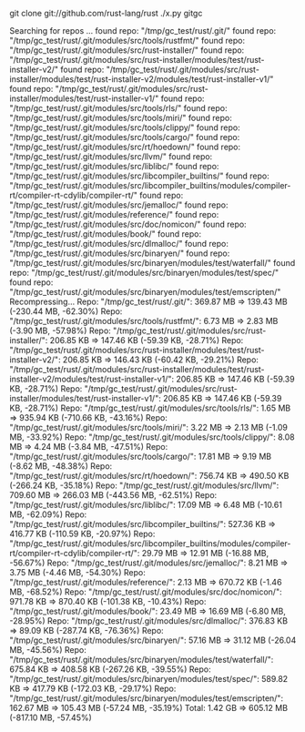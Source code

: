 git clone git://github.com/rust-lang/rust
./x.py
gitgc




Searching for repos ...
found repo: "/tmp/gc_test/rust/.git/"
found repo: "/tmp/gc_test/rust/.git/modules/src/tools/rustfmt/"
found repo: "/tmp/gc_test/rust/.git/modules/src/rust-installer/"
found repo: "/tmp/gc_test/rust/.git/modules/src/rust-installer/modules/test/rust-installer-v2/"
found repo: "/tmp/gc_test/rust/.git/modules/src/rust-installer/modules/test/rust-installer-v2/modules/test/rust-installer-v1/"
found repo: "/tmp/gc_test/rust/.git/modules/src/rust-installer/modules/test/rust-installer-v1/"
found repo: "/tmp/gc_test/rust/.git/modules/src/tools/rls/"
found repo: "/tmp/gc_test/rust/.git/modules/src/tools/miri/"
found repo: "/tmp/gc_test/rust/.git/modules/src/tools/clippy/"
found repo: "/tmp/gc_test/rust/.git/modules/src/tools/cargo/"
found repo: "/tmp/gc_test/rust/.git/modules/src/rt/hoedown/"
found repo: "/tmp/gc_test/rust/.git/modules/src/llvm/"
found repo: "/tmp/gc_test/rust/.git/modules/src/liblibc/"
found repo: "/tmp/gc_test/rust/.git/modules/src/libcompiler_builtins/"
found repo: "/tmp/gc_test/rust/.git/modules/src/libcompiler_builtins/modules/compiler-rt/compiler-rt-cdylib/compiler-rt/"
found repo: "/tmp/gc_test/rust/.git/modules/src/jemalloc/"
found repo: "/tmp/gc_test/rust/.git/modules/reference/"
found repo: "/tmp/gc_test/rust/.git/modules/src/doc/nomicon/"
found repo: "/tmp/gc_test/rust/.git/modules/book/"
found repo: "/tmp/gc_test/rust/.git/modules/src/dlmalloc/"
found repo: "/tmp/gc_test/rust/.git/modules/src/binaryen/"
found repo: "/tmp/gc_test/rust/.git/modules/src/binaryen/modules/test/waterfall/"
found repo: "/tmp/gc_test/rust/.git/modules/src/binaryen/modules/test/spec/"
found repo: "/tmp/gc_test/rust/.git/modules/src/binaryen/modules/test/emscripten/"
Recompressing...
Repo: "/tmp/gc_test/rust/.git/": 369.87 MB => 139.43 MB (-230.44 MB, -62.30%)
Repo: "/tmp/gc_test/rust/.git/modules/src/tools/rustfmt/": 6.73 MB => 2.83 MB (-3.90 MB, -57.98%)
Repo: "/tmp/gc_test/rust/.git/modules/src/rust-installer/": 206.85 KB => 147.46 KB (-59.39 KB, -28.71%)
Repo: "/tmp/gc_test/rust/.git/modules/src/rust-installer/modules/test/rust-installer-v2/": 206.85 KB => 146.43 KB (-60.42 KB, -29.21%)
Repo: "/tmp/gc_test/rust/.git/modules/src/rust-installer/modules/test/rust-installer-v2/modules/test/rust-installer-v1/": 206.85 KB => 147.46 KB (-59.39 KB, -28.71%)
Repo: "/tmp/gc_test/rust/.git/modules/src/rust-installer/modules/test/rust-installer-v1/": 206.85 KB => 147.46 KB (-59.39 KB, -28.71%)
Repo: "/tmp/gc_test/rust/.git/modules/src/tools/rls/": 1.65 MB => 935.94 KB (-710.66 KB, -43.16%)
Repo: "/tmp/gc_test/rust/.git/modules/src/tools/miri/": 3.22 MB => 2.13 MB (-1.09 MB, -33.92%)
Repo: "/tmp/gc_test/rust/.git/modules/src/tools/clippy/": 8.08 MB => 4.24 MB (-3.84 MB, -47.51%)
Repo: "/tmp/gc_test/rust/.git/modules/src/tools/cargo/": 17.81 MB => 9.19 MB (-8.62 MB, -48.38%)
Repo: "/tmp/gc_test/rust/.git/modules/src/rt/hoedown/": 756.74 KB => 490.50 KB (-266.24 KB, -35.18%)
Repo: "/tmp/gc_test/rust/.git/modules/src/llvm/": 709.60 MB => 266.03 MB (-443.56 MB, -62.51%)
Repo: "/tmp/gc_test/rust/.git/modules/src/liblibc/": 17.09 MB => 6.48 MB (-10.61 MB, -62.09%)
Repo: "/tmp/gc_test/rust/.git/modules/src/libcompiler_builtins/": 527.36 KB => 416.77 KB (-110.59 KB, -20.97%)
Repo: "/tmp/gc_test/rust/.git/modules/src/libcompiler_builtins/modules/compiler-rt/compiler-rt-cdylib/compiler-rt/": 29.79 MB => 12.91 MB (-16.88 MB, -56.67%)
Repo: "/tmp/gc_test/rust/.git/modules/src/jemalloc/": 8.21 MB => 3.75 MB (-4.46 MB, -54.30%)
Repo: "/tmp/gc_test/rust/.git/modules/reference/": 2.13 MB => 670.72 KB (-1.46 MB, -68.52%)
Repo: "/tmp/gc_test/rust/.git/modules/src/doc/nomicon/": 971.78 KB => 870.40 KB (-101.38 KB, -10.43%)
Repo: "/tmp/gc_test/rust/.git/modules/book/": 23.49 MB => 16.69 MB (-6.80 MB, -28.95%)
Repo: "/tmp/gc_test/rust/.git/modules/src/dlmalloc/": 376.83 KB => 89.09 KB (-287.74 KB, -76.36%)
Repo: "/tmp/gc_test/rust/.git/modules/src/binaryen/": 57.16 MB => 31.12 MB (-26.04 MB, -45.56%)
Repo: "/tmp/gc_test/rust/.git/modules/src/binaryen/modules/test/waterfall/": 675.84 KB => 408.58 KB (-267.26 KB, -39.55%)
Repo: "/tmp/gc_test/rust/.git/modules/src/binaryen/modules/test/spec/": 589.82 KB => 417.79 KB (-172.03 KB, -29.17%)
Repo: "/tmp/gc_test/rust/.git/modules/src/binaryen/modules/test/emscripten/": 162.67 MB => 105.43 MB (-57.24 MB, -35.19%)
Total:
1.42 GB => 605.12 MB (-817.10 MB, -57.45%)

